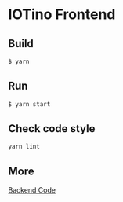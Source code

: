 # IOTino Frontend


## Build

```bash
$ yarn
```

## Run

```bash
$ yarn start
```

## Check code style

```bash
yarn lint
```
## More

[Backend Code](https://github.com/PAN-Ziyue/IOTino-backend)
